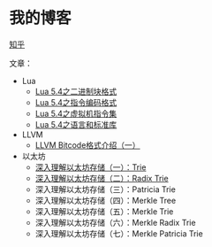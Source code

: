 # 我的博客

[知乎](https://www.zhihu.com/people/zxh-40-87/posts)

文章：

* Lua
  * [Lua 5.4之二进制块格式](articles/lua/2020_10_26_lua54_bc.md)
  * [Lua 5.4之指令编码格式](articles/lua/2020_10_31_lua54_instr.md)
  * [Lua 5.4之虚拟机指令集](articles/lua/2020_11_07_lua54_is.md)
  * [Lua 5.4之语言和标准库](articles/lua/2020_11_10_lua54_lang.md)
* LLVM
  * [LLVM Bitcode格式介绍（一）](articles/llvm/2020_11_23_bc.md)
* 以太坊
  * [深入理解以太坊存储（一）：Trie](articles/eth/2020_12_20_mpt1_trie.md)
  * [深入理解以太坊存储（二）：Radix Trie](articles/eth/2020_12_25_mpt2_radix_trie.md)
  * 深入理解以太坊存储（三）：Patricia Trie
  * 深入理解以太坊存储（四）：Merkle Tree
  * 深入理解以太坊存储（五）：Merkle Trie
  * 深入理解以太坊存储（六）：Merkle Radix Trie
  * 深入理解以太坊存储（七）：Merkle Patricia Trie



